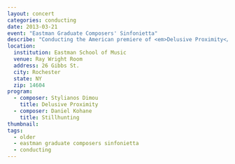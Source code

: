 ```yaml
---
layout: concert
categories: conducting
date: 2013-03-21
event: "Eastman Graduate Composers' Sinfonietta"
describe: "Conducting the American premiere of <em>Delusive Proximity</em> by Stylianos Dimou and the world premiere of <em>Stillhunting</em> by Daniel Kohane,  Eastman Graduate Composers' Sinfonietta."
location:
  institution: Eastman School of Music
  venue: Ray Wright Room
  address: 26 Gibbs St.
  city: Rochester
  state: NY
  zip: 14604
program:
  - composer: Stylianos Dimou
    title: Delusive Proximity
  - composer: Daniel Kohane
    title: Stillhunting
thumbnail:  
tags:
  - older
  - eastman graduate composers sinfonietta
  - conducting
---
```

